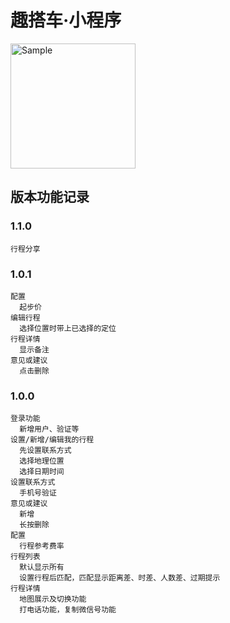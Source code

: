 # 趣搭车·小程序
<img src="https://img.6h5.cn/quda/logo/qada-xxc-qrcode.jpg" alt="Sample"  width="200">

## 版本功能记录

### 1.1.0
```
行程分享
```

### 1.0.1
```
配置
  起步价
编辑行程
  选择位置时带上已选择的定位
行程详情
  显示备注
意见或建议
  点击删除
```

### 1.0.0
```
登录功能
  新增用户、验证等
设置/新增/编辑我的行程
  先设置联系方式
  选择地理位置
  选择日期时间
设置联系方式
  手机号验证
意见或建议
  新增
  长按删除
配置
  行程参考费率
行程列表
  默认显示所有
  设置行程后匹配，匹配显示距离差、时差、人数差、过期提示
行程详情
  地图展示及切换功能
  打电话功能，复制微信号功能
```